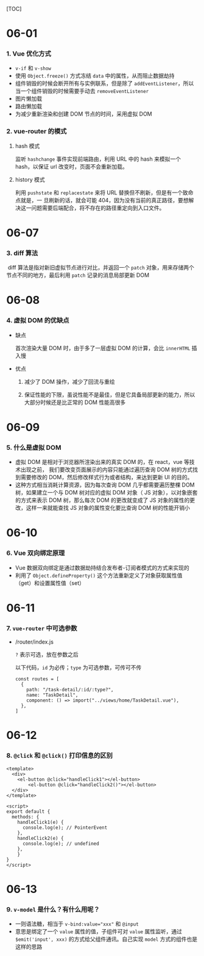 [TOC]

# 06-01

### 1. Vue 优化方式 

- `v-if` 和 `v-show`
- 使用 `Object.freeze()` 方式冻结 `data` 中的属性，从而阻止数据劫持
- 组件销毁的时候会断开所有与实例联系，但是除了 `addEventListener`，所以当一个组件销毁的时候需要手动去 `removeEventListener`
- 图片懒加载
- 路由懒加载
- 为减少重新渲染和创建 DOM 节点的时间，采用虚拟 DOM

### 2. vue-router 的模式 

1. hash 模式

   监听 `hashchange` 事件实现前端路由，利用 URL 中的 hash 来模拟一个 hash，以保证 url 改变时，页面不会重新加载。

2. history 模式

   利用 `pushstate` 和 `replacestate` 来将 URL 替换但不刷新，但是有一个致命点就是，一 旦刷新的话，就会可能 404，因为没有当前的真正路径，要想解决这一问题需要后端配合，将不存在的路径重定向到入口文件。



# 06-07

### 3. diff 算法

​		diff 算法是指对新旧虚拟节点进行对比，并返回一个 `patch` 对象，用来存储两个节点不同的地方，最后利用 `patch` 记录的消息局部更新 DOM



# 06-08

### 4. 虚拟 DOM 的优缺点

- 缺点

  首次渲染大量 DOM 时，由于多了一层虚拟 DOM 的计算，会比 `innerHTML` 插入慢 

- 优点

  1. 减少了 DOM 操作，减少了回流与重绘

  2. 保证性能的下限，虽说性能不是最佳，但是它具备局部更新的能力，所以大部分时候还是比正常的 DOM 性能高很多



# 06-09

### 5. 什么是虚拟 DOM

* 虚拟 DOM 是相对于浏览器所渲染出来的真实 DOM 的，在 react，vue 等技术出现之前， 我们要改变页面展示的内容只能通过遍历查询 DOM 树的方式找到需要修改的 DOM，然后修改样式行为或者结构，来达到更新 UI 的目的。 
* 这种方式相当消耗计算资源，因为每次查询 DOM 几乎都需要遍历整棵 DOM 树，如果建立一个与 DOM 树对应的虚拟 DOM 对象（ JS 对象），以对象嵌套的方式来表示 DOM 树，那么每次 DOM 的更改就变成了 JS 对象的属性的更改，这样一来就能查找 JS 对象的属性变化要比查询 DOM 树的性能开销小



# 06-10

### 6. Vue 双向绑定原理

* Vue 数据双向绑定是通过数据劫持结合发布者-订阅者模式的方式来实现的
* 利用了 `Object.defineProperty()` 这个方法重新定义了对象获取属性值（get）和设置属性值（set）



# 06-11

### 7. `vue-router` 中可选参数

* /router/index.js

  `?` 表示可选，放在参数之后

  以下代码，`id` 为必传；`type` 为可选参数，可传可不传

  ```
  const routes = [
    {
      path: "/task-detail/:id/:type?",
      name: "TaskDetail",
      component: () => import("../views/home/TaskDetail.vue"),
    },
  ]
  ```



# 06-12

### 8. `@click` 和 `@click()` 打印信息的区别

```vue
<template>
  <div>
    <el-button @click="handleClick1"></el-button>
		<el-button @click="handleClick2()"></el-button>
  </div>
</template>

<script>
export default {
  methods: {
    handleClick1(e) {
      console.log(e); // PointerEvent
    },
    handleClick2(e) {
      console.log(e); // undefined
    },
 	}
}
</script>

```



# 06-13

### 9. `v-model` 是什么？有什么用呢？

* 一则语法糖，相当于 `v-bind:value="xxx"` 和 `@input`
* 意思是绑定了一个 `value` 属性的值，子组件可对 `value` 属性监听，通过 `$emit('input', xxx)` 的方式给父组件通讯。自己实现 `model` 方式的组件也是这样的思路